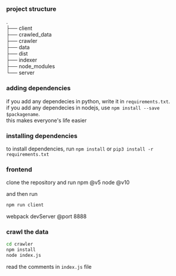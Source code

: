 ### project structure

.  
├── client  
├── crawled_data  
├── crawler  
├── data  
├── dist  
├── indexer  
├── node_modules  
└── server

### adding dependencies

if you add any dependecies in python, write it in `requirements.txt`.  
if you add any dependecies in nodejs, use `npm install --save $packagename`.  
this makes everyone's life easier

### installing dependencies

to install dependencies, run
`npm install`
or
`pip3 install -r requirements.txt`

### frontend

clone the repository and run
npm @v5
node @v10

and then run

```bash
npm run client
```

webpack devServer @port 8888

### crawl the data

```bash
cd crawler
npm install
node index.js
```

read the comments in `index.js` file
